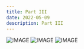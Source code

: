 ```yaml
---
title: Part III
date: 2022-05-09
description: Part III
---
```


![IMAGE](/part_3/part_3_cm.svg/)
![IMAGE](/part_3/part_3_feature_diff.svg/)
![IMAGE](/part_3/part_3_importances.svg/)